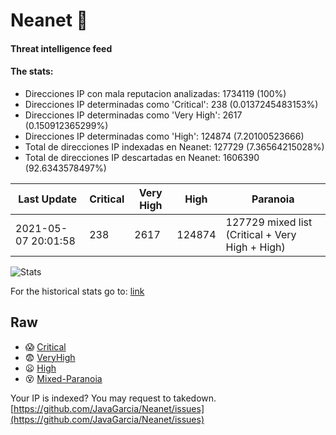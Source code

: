 # Neanet :hocho:
#### Threat intelligence feed
#### The stats:

- Direcciones IP con mala reputacion analizadas: 1734119 (100%)
- Direcciones IP determinadas como 'Critical':  238 (0.0137245483153%)
- Direcciones IP determinadas como 'Very High':  2617 (0.150912365299%)
- Direcciones IP determinadas como 'High':  124874 (7.20100523666)
- Total de direcciones IP indexadas en Neanet:  127729 (7.36564215028%)
- Total de direcciones IP descartadas en Neanet:  1606390 (92.6343578497%)

| Last Update | Critical | Very High | High | Paranoia |
| --- | --- | --- | --- | --- |
| 2021-05-07 20:01:58 | 238 | 2617 | 124874 | 127729 mixed list (Critical + Very High + High)|

![Stats](https://docs.google.com/spreadsheets/d/e/2PACX-1vSnaNMIXVabIpDJjufMlzH7poXnshF3mgd8Is1g9ytUEzVsP5my4Trn8f-xkoLLQ38xpL3HtmUexLo6/pubchart?oid=501124687&format=image)

For the historical stats go to: [link](/stats.csv)
## Raw
- :scream: [Critical](https://raw.githubusercontent.com/JavaGarcia/Neanet/master/blacklists/neanet_critical.txt)
- :fearful: [VeryHigh](https://raw.githubusercontent.com/JavaGarcia/Neanet/master/blacklists/neanet_veryHigh.txtt)
- :frowning: [High](https://raw.githubusercontent.com/JavaGarcia/Neanet/master/blacklists/neanet_high.txt)
- :dizzy_face: [Mixed-Paranoia](https://raw.githubusercontent.com/JavaGarcia/Neanet/master/blacklists/neanet_all.txt)


Your IP is indexed? You may request to takedown. [https://github.com/JavaGarcia/Neanet/issues](https://github.com/JavaGarcia/Neanet/issues)

























































































































































































































































































































































































































































































































































































































































































































































































































































































































































































































































































































































































































































































































































































































































































































































































































































































































































































































































































































































































































































































































































































































































































































































































































































































































































































































































































































































































































































































































































































































































































































































































































































































































































































































































































































































































































































































































































































































































































































































































































































































































































































































































































































































































































































































































































































































































































































































































































































































































































































































































































































































































































































































































































































































































































































































































































































































































































































































































































































































































































































































































































































































































































































































































